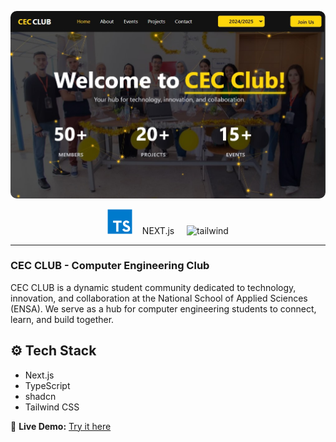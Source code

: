 <p align="center">
  <a href="https://cec-website-sand.vercel.app/" target="_blank">
    <img src="./public/cec.jpg" width="600" style="border-radius:10px"/>
  </a>
</p>

<p align="center">
  <img src="https://raw.githubusercontent.com/devicons/devicon/master/icons/typescript/typescript-original.svg" alt="typescript" width="40" height="40"/>&nbsp;&nbsp;&nbsp;
  <span>NEXT.js</span>
&nbsp;&nbsp;&nbsp;
   <img src="https://www.vectorlogo.zone/logos/tailwindcss/tailwindcss-icon.svg" alt="tailwind" width="40" height="40"/>

---

### CEC CLUB - Computer Engineering Club

CEC CLUB is a dynamic student community dedicated to technology, innovation, and collaboration at the National School of Applied Sciences (ENSA). We serve as a hub for computer engineering students to connect, learn, and build together.

## <a name="tech-stack">⚙️ Tech Stack</a>

- Next.js
- TypeScript
- shadcn
- Tailwind CSS

🔗 **Live Demo:** [Try it here](https://cec-website-sand.vercel.app/)
